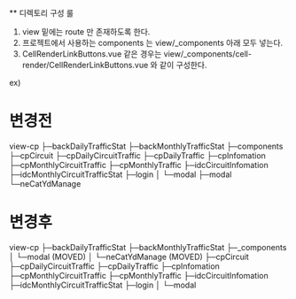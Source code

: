 ** 디렉토리 구성 룰
1. view 밑에는 route 만 존재하도록 한다.
2. 프로젝트에서 사용하는 components 는 view/_components 아래 모두 넣는다.
3. CellRenderLinkButtons.vue 같은 경우는 view/_components/cell-render/CellRenderLinkButtons.vue 와 같이 구성한다. 


ex) 

# 변경전
view-cp 
├─backDailyTrafficStat
├─backMonthlyTrafficStat
├─components
├─cpCircuit
├─cpDailyCircuitTraffic
├─cpDailyTraffic
├─cpInfomation
├─cpMonthlyCircuitTraffic
├─cpMonthlyTraffic
├─idcCircuitInfomation
├─idcMonthlyCircuitTrafficStat
├─login
│  └─modal
├─modal
└─neCatYdManage

# 변경후
view-cp
├─backDailyTrafficStat
├─backMonthlyTrafficStat
├─_components
│  └─modal   (MOVED)
│  └─neCatYdManage (MOVED)
├─cpCircuit
├─cpDailyCircuitTraffic
├─cpDailyTraffic
├─cpInfomation
├─cpMonthlyCircuitTraffic
├─cpMonthlyTraffic
├─idcCircuitInfomation
├─idcMonthlyCircuitTrafficStat
├─login
│  └─modal